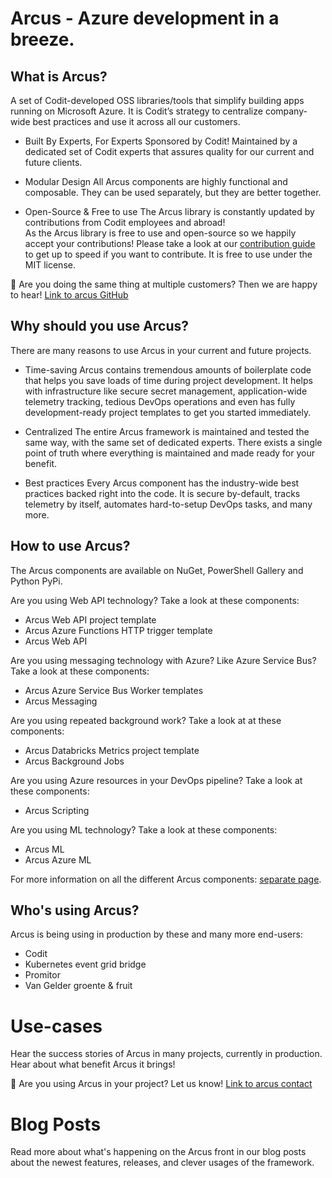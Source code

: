 # Arcus - Azure development in a breeze.

## What is Arcus?
A set of Codit-developed OSS libraries/tools that simplify building apps running on Microsoft Azure.
It is Codit’s strategy to centralize company-wide best practices and use it across all our customers.

* Built By Experts, For Experts
  Sponsored by Codit! Maintained by a dedicated set of Codit experts that assures quality for our current and future clients.

* Modular Design
  All Arcus components are highly functional and composable. They can be used separately, but they are better together.

* Open-Source & Free to use
  The Arcus library is constantly updated by contributions from Codit employees and abroad!  
  As the Arcus library is free to use and open-source so we happily accept your contributions!  Please take a look at our [contribution guide](https://github.com/arcus-azure/.github/blob/master/CONTRIBUTING.md) to get up to speed if you want to contribute.
  It is free to use under the MIT license.

🚩 Are you doing the same thing at multiple customers? Then we are happy to hear! [Link to arcus GitHub]()

## Why should you use Arcus?
There are many reasons to use Arcus in your current and future projects.

* Time-saving
  Arcus contains tremendous amounts of boilerplate code that helps you save loads of time during project development.
  It helps with infrastructure like secure secret management, application-wide telemetry tracking, tedious DevOps operations and even has fully development-ready project templates to get you started immediately.

* Centralized
  The entire Arcus framework is maintained and tested the same way, with the same set of dedicated experts. There exists a single point of truth where everything is maintained and made ready for your benefit.

* Best practices
  Every Arcus component has the industry-wide best practices backed right into the code. It is secure by-default, tracks telemetry by itself, automates hard-to-setup DevOps tasks, and many more.

## How to use Arcus?
The Arcus components are available on NuGet, PowerShell Gallery and Python PyPi.

Are you using Web API technology? Take a look at these components:
* Arcus Web API project template
* Arcus Azure Functions HTTP trigger template
* Arcus Web API

Are you using messaging technology with Azure? Like Azure Service Bus? Take a look at these components:
* Arcus Azure Service Bus Worker templates
* Arcus Messaging

Are you using repeated background work? Take a look at at these components:
* Arcus Databricks Metrics project template
* Arcus Background Jobs

Are you using Azure resources in your DevOps pipeline? Take a look at these components:
* Arcus Scripting

Are you using ML technology? Take a look at these components:
* Arcus ML
* Arcus Azure ML

For more information on all the different Arcus components: [separate page]().

## Who's using Arcus?
Arcus is being using in production by these and many more end-users:

* Codit
* Kubernetes event grid bridge
* Promitor
* Van Gelder groente & fruit

# Use-cases
Hear the success stories of Arcus in many projects, currently in production. Hear about what benefit Arcus it brings!

🚩  Are you using Arcus in your project? Let us know! [Link to arcus contact]()

# Blog Posts
Read more about what's happening on the Arcus front in our blog posts about the newest features, releases, and clever usages of the framework.